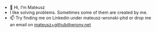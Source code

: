 - 👋 Hi, I’m Mateusz
- I like solving problems. Sometimes some of them are created by me.
- 📫 Try finding me on Linkedin under mateusz-wronski-phd or drop me an email on mateusz+github@wrony.net

<!---
kopernic-pl/kopernic-pl is a ✨ special ✨ repository because its `README.md` (this file) appears on your GitHub profile.
You can click the Preview link to take a look at your changes.
--->
